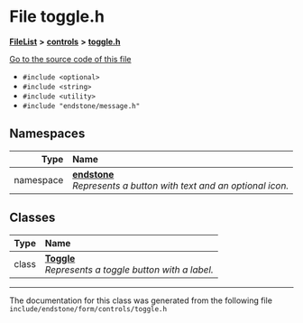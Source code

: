 

# File toggle.h



[**FileList**](files.md) **>** [**controls**](dir_035306890ec6a3fa870e30b726ac5ffc.md) **>** [**toggle.h**](toggle_8h.md)

[Go to the source code of this file](toggle_8h_source.md)



* `#include <optional>`
* `#include <string>`
* `#include <utility>`
* `#include "endstone/message.h"`













## Namespaces

| Type | Name |
| ---: | :--- |
| namespace | [**endstone**](namespaceendstone.md) <br>_Represents a button with text and an optional icon._  |


## Classes

| Type | Name |
| ---: | :--- |
| class | [**Toggle**](classendstone_1_1Toggle.md) <br>_Represents a toggle button with a label._  |



















































------------------------------
The documentation for this class was generated from the following file `include/endstone/form/controls/toggle.h`

